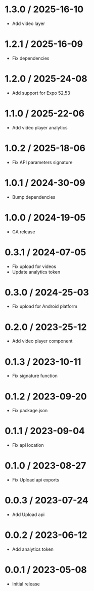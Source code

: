 1.3.0 / 2025-16-10
==================

* Add video layer

1.2.1 / 2025-16-09
=================

* Fix dependencies

1.2.0 / 2025-24-08
==================

* Add support for Expo 52,53

1.1.0 / 2025-22-06
==================

* Add video player analytics

1.0.2 / 2025-18-06
==================

* Fix API parameters signature

1.0.1 / 2024-30-09
==================

* Bump dependencies

1.0.0 / 2024-19-05
==================

* GA release

0.3.1 / 2024-07-05
==================

* Fix upload for videos
* Update analytics token

0.3.0 / 2024-25-03
==================

* Fix upload for Android platform

0.2.0 / 2023-25-12
==================

* Add video player component

0.1.3 / 2023-10-11
==================

* Fix signature function

0.1.2 / 2023-09-20
==================

* Fix package.json

0.1.1 / 2023-09-04
==================

* Fix api location

0.1.0 / 2023-08-27
==================

* Fix Upload api exports

0.0.3 / 2023-07-24
==================

* Add Upload api

0.0.2 / 2023-06-12
==================

* Add analytics token

0.0.1 / 2023-05-08
==================

* Initial release

